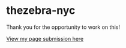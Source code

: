 # thezebra-nyc

Thank you for the opportunity to work on this!

[View my page submission here](http://htmlpreview.github.io/?https://github.com/cecileceng/thezebra-nyc/blob/master/test/index.html)